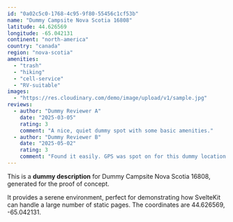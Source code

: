 ```yaml
---
id: "0a02c5c0-1768-4c95-9f80-55456c1cf53b"
name: "Dummy Campsite Nova Scotia 16808"
latitude: 44.626569
longitude: -65.042131
continent: "north-america"
country: "canada"
region: "nova-scotia"
amenities:
  - "trash"
  - "hiking"
  - "cell-service"
  - "RV-suitable"
images:
  - "https://res.cloudinary.com/demo/image/upload/v1/sample.jpg"
reviews:
  - author: "Dummy Reviewer A"
    date: "2025-03-05"
    rating: 3
    comment: "A nice, quiet dummy spot with some basic amenities."
  - author: "Dummy Reviewer B"
    date: "2025-05-02"
    rating: 3
    comment: "Found it easily. GPS was spot on for this dummy location."
---
```


This is a **dummy description** for Dummy Campsite Nova Scotia 16808, generated for the proof of concept.

It provides a serene environment, perfect for demonstrating how SvelteKit can handle a large number of static pages. The coordinates are 44.626569, -65.042131.
